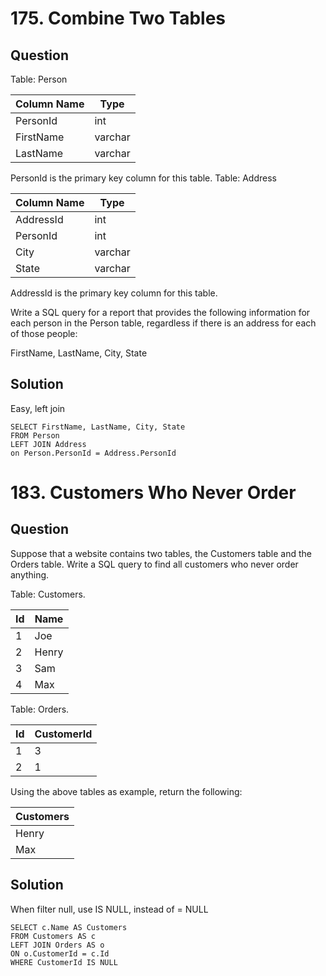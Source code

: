 # 175. Combine Two Tables

## Question

Table: Person

| Column Name | Type    |
|-------------|---------|
| PersonId    | int     |
| FirstName   | varchar |
| LastName    | varchar |

PersonId is the primary key column for this table.
Table: Address

| Column Name | Type    |
|-------------|---------|
| AddressId   | int     |
| PersonId    | int     |
| City        | varchar |
| State       | varchar |

AddressId is the primary key column for this table.
 

Write a SQL query for a report that provides the following information for each person in the Person table, regardless if there is an address for each of those people:

FirstName, LastName, City, State

## Solution
Easy, left join

```mysql
SELECT FirstName, LastName, City, State
FROM Person
LEFT JOIN Address
on Person.PersonId = Address.PersonId
```

# 183. Customers Who Never Order

## Question

Suppose that a website contains two tables, the Customers table and the Orders table. Write a SQL query to find all customers who never order anything.

Table: Customers.

| Id | Name  |
|----|-------|
| 1  | Joe   |
| 2  | Henry |
| 3  | Sam   |
| 4  | Max   |

Table: Orders.

| Id | CustomerId |
|----|------------|
| 1  | 3          |
| 2  | 1          |

Using the above tables as example, return the following:

| Customers |
|-----------|
| Henry     |
| Max       |

## Solution

When filter null, use IS NULL, instead of = NULL

 ```mysql
SELECT c.Name AS Customers
FROM Customers AS c
LEFT JOIN Orders AS o
ON o.CustomerId = c.Id
WHERE CustomerId IS NULL
  ```
